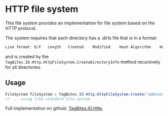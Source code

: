 # HTTP file system

This file system provides an implementation for file system based on the HTTP protocol.

The system requires that each directory has a .dirls file that is in a format:

```csharp
Line format: D/F   Length   Created    Modified    Hash Algorithm    Hash    Name
```

and is created by the `TagBites.IO.Http.HttpFileSystem.CreateDirectoryInfo` method recursively for all directories.

## Usage
```csharp
FileSystem fileSystem = TagBites.IO.Http.HttpFileSystem.Create("address");
// ... using like standard file system
```

Full implementation on github: [TagBites.IO.Http](https://github.com/TagBites/TagBites.IO.Http).